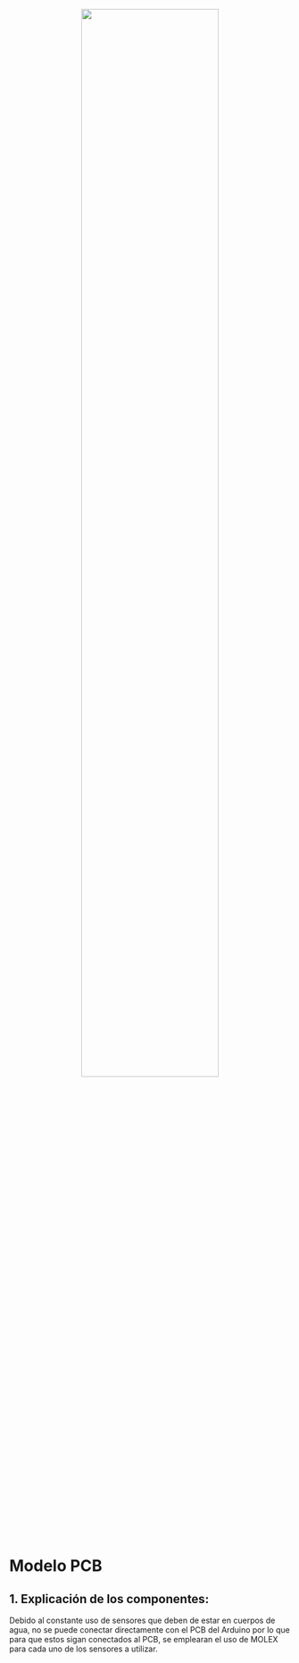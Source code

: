 <p align="center">
  <img src="https://github.com/JefHuiza/Fundamentos-de-Dise-o/assets/156036185/d3c66dfb-5faa-419b-bf1b-d897ea110ce7" width="70%">
</p>

# Modelo PCB

## 1. Explicación de los componentes:

Debido al constante uso de sensores que deben de estar en cuerpos de agua, no se puede conectar directamente con el PCB del Arduino por lo que para que estos sigan conectados al PCB, se emplearan el uso de MOLEX para cada uno de los sensores a utilizar.





